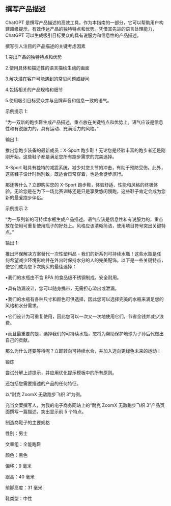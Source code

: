 ## 撰写产品描述

ChatGPT 是撰写产品描述的高效工具。作为本指南的一部分，它可以帮助用户构建超级提示，有效传达产品的独特特点和优势。凭借其先进的语言处理能力，ChatGPT 可以生成吸引目标受众的具有说服力和信息性的产品描述。

撰写引人注目的产品描述的关键考虑因素

1.突出产品的独特特点和优势

2.使用具体和描述性的语言描绘生动的画面

3.解决潜在客户可能遇到的常见问题或疑问

4.包括相关的产品规格和细节

5.使用吸引目标受众并与品牌声音和信息一致的语气。

示例提示 1:

“为一双新的跑步鞋生成产品描述，重点放在关键特点和优势上。语气应该是信息性和有说服力的，具有运动、充满活力的风格。”

输出 1:

推出您跑步装备的最新成员：X-Sport 跑步鞋！无论您是经验丰富的跑步者还是刚刚开始，这些鞋子都是满足您所有跑步需求的完美选择。

X-Sport 鞋具有独特的减震系统，减少对您关节的冲击，有助于预防受伤。此外，这些鞋子设计时尚别致，既适合日常穿着，也适合徒步旅行。

那还等什么？立即购买您的 X-Sport 跑步鞋，体验舒适、性能和风格的终极体验。无论您是在为下一场比赛训练还是只是享受悠闲慢跑，这些鞋子肯定会成为您新的最爱跑步伴侣。

示例提示 2:

“为一系列新的可持续水瓶生成产品描述。语气应该是信息性和有说服力的，重点放在使用可重复使用瓶子的好处上。风格应该清晰简洁，使用项目符号突出关键特点。”

输出 1:

推出环保解决方案替代一次性塑料品 - 我们的新系列可持续水瓶！这些水瓶是任何希望减少环境影响并在外出时保持水分的人的完美配饰。以下是一些关键特点，使它们成为您下次购买的最佳选择：

•我们的水瓶由不含 BPA 的食品级不锈钢制成，安全耐用。

•具有防漏设计，您可以随身携带，无需担心溢出或泄漏。

•我们的水瓶有各种尺寸和颜色可供选择，因此您可以选择完美的水瓶来满足您的风格和水分需求。

•它们设计为可重复使用，因此您可以一次又一次地使用它们，节省金钱并减少浪费。

•而且最重要的是，选择我们的可持续水瓶，您将为帮助保护地球为子孙后代做出自己的贡献。

那么为什么还要等待呢？立即转向可持续水合，并加入迈向更绿色未来的运动！

锻炼

尝试分解上述提示，并应用优化提示模板中的所有原则。

还包括您需要描述的产品的任何特征。

以“耐克 ZoomX 无敌跑步飞织 3”为例。

充当文案撰写人，为我的电子商务网站上的“耐克 ZoomX 无敌跑步飞织 3”产品页面撰写一篇描述，突出显示前 5 个特点。

制造商鞋子的主要规格

性别：男士

文章组：全能跑鞋

颜色：黑色

偏移：9 毫米

跟高：40 毫米

前脚高度：31 毫米

鞋类型：中性

